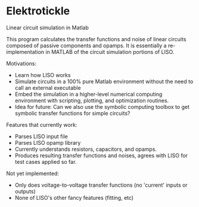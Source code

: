 Elektrotickle
=============

Linear circuit simulation in Matlab

This program calculates the transfer functions and noise of linear circuits
composed of passive components and opamps.  It is essentially a 
re-implementation in MATLAB of the circuit simulation portions of LISO.  

Motivations:
 * Learn how LISO works
 * Simulate circuits in a 100% pure Matlab environment without the need to call an external executable
 * Embed the simulation in a higher-level numerical computing environment with scripting, plotting, and optimization routines.
 * Idea for future: Can we also use the symbolic computing toolbox to get symbolic transfer functions for simple circuits?

Features that currently work:
 * Parses LISO input file
 * Parses LISO opamp library
 * Currently understands resistors, capacitors, and opamps.
 * Produces resulting transfer functions and noises, agrees with LISO for test cases applied so far.
 
Not yet implemented:
 * Only does voltage-to-voltage transfer functions (no 'current' inputs or outputs)
 * None of LISO's other fancy features (fitting, etc)

